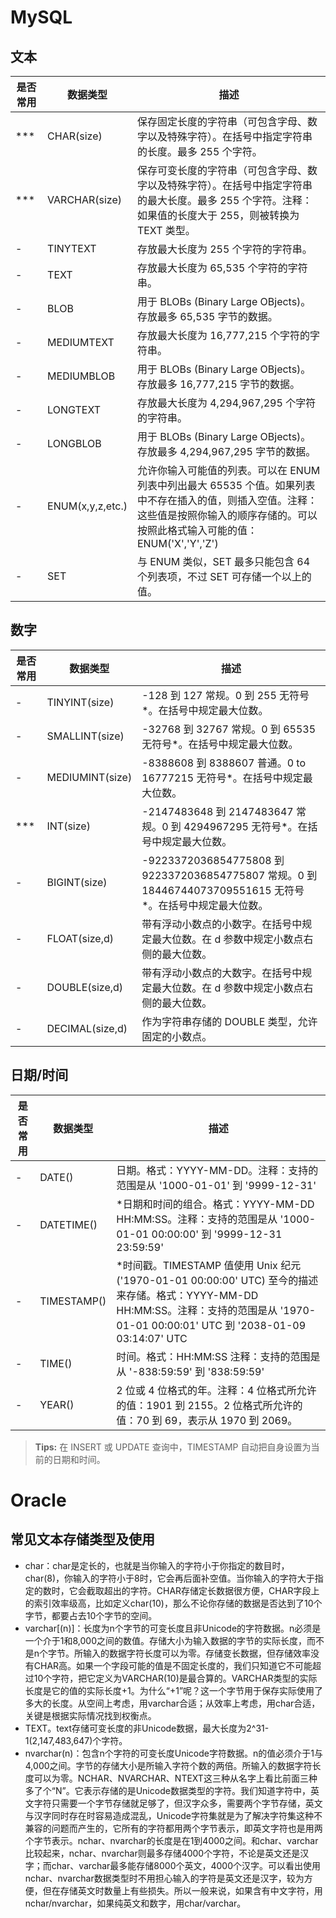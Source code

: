 # MySQL


## 文本

| 是否常用 | 数据类型 | 描述 |
| --- | --- | --- |
| *** | CHAR(size) | 保存固定长度的字符串（可包含字母、数字以及特殊字符）。在括号中指定字符串的长度。最多 255 个字符。 |
| *** | VARCHAR(size) | 保存可变长度的字符串（可包含字母、数字以及特殊字符）。在括号中指定字符串的最大长度。最多 255 个字符。注释：如果值的长度大于 255，则被转换为 TEXT 类型。 |
| - | TINYTEXT | 存放最大长度为 255 个字符的字符串。 |
| - | TEXT | 存放最大长度为 65,535 个字符的字符串。 |
| - | BLOB | 用于 BLOBs (Binary Large OBjects)。存放最多 65,535 字节的数据。 |
| - | MEDIUMTEXT | 存放最大长度为 16,777,215 个字符的字符串。 |
| - | MEDIUMBLOB | 用于 BLOBs (Binary Large OBjects)。存放最多 16,777,215 字节的数据。 |
| - | LONGTEXT | 存放最大长度为 4,294,967,295 个字符的字符串。 |
| - | LONGBLOB | 用于 BLOBs (Binary Large OBjects)。存放最多 4,294,967,295 字节的数据。 |
| - | ENUM(x,y,z,etc.) | 允许你输入可能值的列表。可以在 ENUM 列表中列出最大 65535 个值。如果列表中不存在插入的值，则插入空值。注释：这些值是按照你输入的顺序存储的。可以按照此格式输入可能的值：ENUM('X','Y','Z') |
| - | SET | 与 ENUM 类似，SET 最多只能包含 64 个列表项，不过 SET 可存储一个以上的值。 |


## 数字

| 是否常用 | 数据类型 | 描述 |
| --- | --- | --- |
| - | TINYINT(size) | -128 到 127 常规。0 到 255 无符号*。在括号中规定最大位数。 |
| - | SMALLINT(size) | -32768 到 32767 常规。0 到 65535 无符号*。在括号中规定最大位数。 |
| - | MEDIUMINT(size) | -8388608 到 8388607 普通。0 to 16777215 无符号*。在括号中规定最大位数。 |
| *** | INT(size) | -2147483648 到 2147483647 常规。0 到 4294967295 无符号*。在括号中规定最大位数。 |
| - | BIGINT(size) | -9223372036854775808 到 9223372036854775807 常规。0 到 18446744073709551615 无符号*。在括号中规定最大位数。 |
| - | FLOAT(size,d) | 带有浮动小数点的小数字。在括号中规定最大位数。在 d 参数中规定小数点右侧的最大位数。 |
| - | DOUBLE(size,d) | 带有浮动小数点的大数字。在括号中规定最大位数。在 d 参数中规定小数点右侧的最大位数。 |
| - | DECIMAL(size,d) | 作为字符串存储的 DOUBLE 类型，允许固定的小数点。 |


## 日期/时间

| 是否常用 | 数据类型 | 描述 |
| --- | --- | --- |
| - | DATE() | 日期。格式：YYYY-MM-DD。注释：支持的范围是从 '1000-01-01' 到 '9999-12-31' |
| - | DATETIME() | *日期和时间的组合。格式：YYYY-MM-DD HH:MM:SS。注释：支持的范围是从 '1000-01-01 00:00:00' 到 '9999-12-31 23:59:59' |
| - | TIMESTAMP() | *时间戳。TIMESTAMP 值使用 Unix 纪元('1970-01-01 00:00:00' UTC) 至今的描述来存储。格式：YYYY-MM-DD HH:MM:SS。注释：支持的范围是从 '1970-01-01 00:00:01' UTC 到 '2038-01-09 03:14:07' UTC |
| - | TIME() | 时间。格式：HH:MM:SS 注释：支持的范围是从 '-838:59:59' 到 '838:59:59' |
| - | YEAR() | 2 位或 4 位格式的年。注释：4 位格式所允许的值：1901 到 2155。2 位格式所允许的值：70 到 69，表示从 1970 到 2069。 |


> **Tips:** 在 INSERT 或 UPDATE 查询中，TIMESTAMP 自动把自身设置为当前的日期和时间。


# Oracle


## 常见文本存储类型及使用

+ char：char是定长的，也就是当你输入的字符小于你指定的数目时，char(8)，你输入的字符小于8时，它会再后面补空值。当你输入的字符大于指定的数时，它会截取超出的字符。CHAR存储定长数据很方便，CHAR字段上的索引效率级高，比如定义char(10)，那么不论你存储的数据是否达到了10个字节，都要占去10个字节的空间。
+ varchar[(n)]：长度为n个字节的可变长度且非Unicode的字符数据。n必须是一个介于1和8,000之间的数值。存储大小为输入数据的字节的实际长度，而不是n个字节。所输入的数据字符长度可以为零。存储变长数据，但存储效率没有CHAR高。如果一个字段可能的值是不固定长度的，我们只知道它不可能超过10个字符，把它定义为VARCHAR(10)是最合算的。VARCHAR类型的实际长度是它的值的实际长度+1。为什么“+1”呢？这一个字节用于保存实际使用了多大的长度。从空间上考虑，用varchar合适；从效率上考虑，用char合适，关键是根据实际情况找到权衡点。
+ TEXT。text存储可变长度的非Unicode数据，最大长度为2^31-1(2,147,483,647)个字符。
+ nvarchar(n)：包含n个字符的可变长度Unicode字符数据。n的值必须介于1与4,000之间。字节的存储大小是所输入字符个数的两倍。所输入的数据字符长度可以为零。NCHAR、NVARCHAR、NTEXT这三种从名字上看比前面三种多了个“N”。它表示存储的是Unicode数据类型的字符。我们知道字符中，英文字符只需要一个字节存储就足够了，但汉字众多，需要两个字节存储，英文与汉字同时存在时容易造成混乱，Unicode字符集就是为了解决字符集这种不兼容的问题而产生的，它所有的字符都用两个字节表示，即英文字符也是用两个字节表示。nchar、nvarchar的长度是在1到4000之间。和char、varchar比较起来，nchar、nvarchar则最多存储4000个字符，不论是英文还是汉字；而char、varchar最多能存储8000个英文，4000个汉字。可以看出使用nchar、nvarchar数据类型时不用担心输入的字符是英文还是汉字，较为方便，但在存储英文时数量上有些损失。所以一般来说，如果含有中文字符，用nchar/nvarchar，如果纯英文和数字，用char/varchar。
